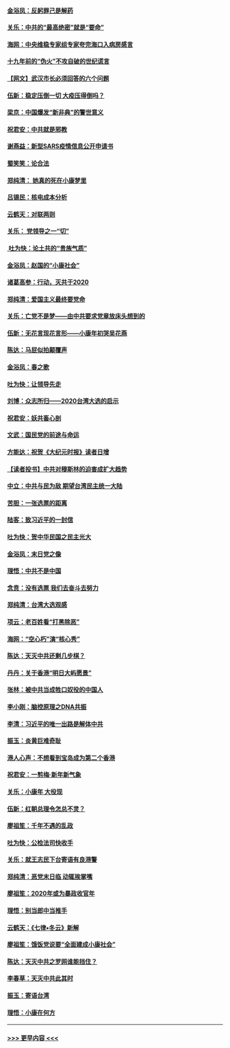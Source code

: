 #### [金浴凤：反躬罪己是解药](../pages/nsc993/n11820280.md?t=01251755) 
#### [关乐：中共的“最高绝密”就是“要命”](../pages/nsc993/n11816946.md?t=01251755) 
#### [海网：中央维稳专家组专家夸完海口入病房感言](../pages/nsc993/n11815138.md?t=01251755) 
#### [十九年前的“伪火”不攻自破的世纪谎言](../pages/nsc993/n11813238.md?t=01251755) 
#### [【网文】武汉市长必须回答的六个问题](../pages/nsc993/n11813848.md?t=01251755) 
#### [伍新：稳定压倒一切 大疫压得倒吗？](../pages/nsc993/n11812634.md?t=01251755) 
#### [梁京：中国爆发“新非典”的警世意义](../pages/nsc993/n11812554.md?t=01251755) 
#### [祝君安：中共就是邪教](../pages/nsc993/n11812431.md?t=01251755) 
#### [谢燕益：新型SARS疫情信息公开申请书](../pages/nsc993/n11808840.md?t=01251755) 
#### [蜀笑笑：论合法](../pages/nsc993/n11808064.md?t=01251755) 
#### [郑纯清： 她真的死在小康梦里](../pages/nsc993/n11806623.md?t=01251755) 
#### [吕锡民：核电成本分析](../pages/nsc993/n11806284.md?t=01251755) 
#### [云鹤天：对联两则](../pages/nsc993/n11805957.md?t=01251755) 
#### [关乐： 党领导之一“切”](../pages/nsc993/n11804505.md?t=01251755) 
#### [ 吐为快：论土共的“贵族气质”](../pages/nsc993/n11804490.md?t=01251755) 
#### [金浴凤：赵国的“小康社会”](../pages/nsc993/n11804452.md?t=01251755) 
#### [诸葛高参：行动，灭共于2020](../pages/nsc993/n11804120.md?t=01251755) 
#### [郑纯清：爱国主义最终要党命](../pages/nsc993/n11802197.md?t=01251755) 
#### [关乐：亡党不是梦——由中共要求党章放床头想到的](../pages/nsc993/n11802156.md?t=01251755) 
#### [伍新：无花言现花言形——小康年初哭吴花燕](../pages/nsc993/n11800044.md?t=01251755) 
#### [陈达：马屁似拍颠覆声](../pages/nsc993/n11800010.md?t=01251755) 
#### [金浴凤：春之歌](../pages/nsc993/n11797687.md?t=01251755) 
#### [吐为快：让领导先走](../pages/nsc993/n11797512.md?t=01251755) 
#### [刘博：众志所归——2020台湾大选的启示](../pages/nsc993/n11796878.md?t=01251755) 
#### [祝君安：妖共畜心剖](../pages/nsc993/n11794273.md?t=01251755) 
#### [文武：国民党的前途与命运](../pages/nsc993/n11794198.md?t=01251755) 
#### [方能达：祝贺《大纪元时报》读者日增](../pages/nsc993/n11793807.md?t=01251755) 
#### [【读者投书】中共对穆斯林的迫害成扩大趋势](../pages/nsc993/n11791371.md?t=01251755) 
#### [中立：中共与民为敌 期望台湾民主统一大陆](../pages/nsc993/n11790392.md?t=01251755) 
#### [苦胆：一张选票的距离](../pages/nsc993/n11788914.md?t=01251755) 
#### [陆客：致习近平的一封信](../pages/nsc993/n11788867.md?t=01251755) 
#### [吐为快：贺中华民国之民主光大](../pages/nsc993/n11788618.md?t=01251755) 
#### [金浴凤：末日党之像](../pages/nsc993/n11787475.md?t=01251755) 
#### [理悟：中共不是中国](../pages/nsc993/n11787463.md?t=01251755) 
#### [念贲：没有选票  我们去奋斗去努力](../pages/nsc993/n11787398.md?t=01251755) 
#### [郑纯清：台湾大选观感](../pages/nsc993/n11786210.md?t=01251755) 
#### [项云：老百姓看“打黑除恶”](../pages/nsc993/n11785398.md?t=01251755) 
#### [海网：“空心朽”演“核心秀”](../pages/nsc993/n11783874.md?t=01251755) 
#### [陈达：天灭中共还剩几步棋？](../pages/nsc993/n11783719.md?t=01251755) 
#### [丹丹：关于香港“明日大屿愿景”](../pages/nsc993/n11783273.md?t=01251755) 
#### [张林：被中共当成牲口奴役的中国人](../pages/nsc993/n11782397.md?t=01251755) 
#### [李小刚：脑控原理之DNA共振](../pages/nsc993/n11780962.md?t=01251755) 
#### [李清：习近平的唯一出路是解体中共](../pages/nsc993/n11780866.md?t=01251755) 
#### [振玉：炎黄巨难奇耻](../pages/nsc993/n11779632.md?t=01251755) 
#### [港人心声：不想看到宝岛成为第二个香港](../pages/nsc993/n11778817.md?t=01251755) 
#### [祝君安：一剪梅‧新年新气象](../pages/nsc993/n11776340.md?t=01251755) 
#### [关乐：小康年 大役现](../pages/nsc993/n11774213.md?t=01251755) 
#### [伍新：红朝总理令怎总不灵？](../pages/nsc993/n11770813.md?t=01251755) 
#### [廖祖笙：千年不遇的乱政](../pages/nsc993/n11770373.md?t=01251755) 
#### [吐为快：公检法司快收手](../pages/nsc993/n11770359.md?t=01251755) 
#### [关乐：就王志民下台寄语有良港警](../pages/nsc993/n11769903.md?t=01251755) 
#### [郑纯清：恶党末日临 动辄挨掌嘴](../pages/nsc993/n11769356.md?t=01251755) 
#### [廖祖笙：2020年或为暴政收官年](../pages/nsc993/n11768216.md?t=01251755) 
#### [理悟：别当郎中当推手](../pages/nsc993/n11768243.md?t=01251755) 
#### [云鹤天：《七律▪冬云》新解](../pages/nsc993/n11768204.md?t=01251755) 
#### [廖祖笙：饿饭党说要“全面建成小康社会”](../pages/nsc993/n11767482.md?t=01251755) 
#### [陈达：天灭中共之罗网谁能挡住？](../pages/nsc993/n11767465.md?t=01251755) 
#### [李春草：天灭中共此其时](../pages/nsc993/n11767452.md?t=01251755) 
#### [振玉：寄语台湾](../pages/nsc993/n11767432.md?t=01251755) 
#### [理悟：小康在何方](../pages/nsc993/n11767394.md?t=01251755) 

----
#### [ >>> 更早内容 <<< ](../indexes/nsc993-earlier.md)
